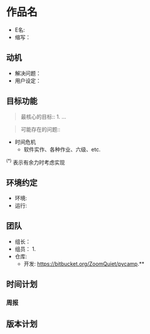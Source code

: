# 作品名 #
  * E名:
  * 缩写：` `


## 动机 ##
  * 解决问题：
  * 用户设定：

## 目标功能 ##
> 最核心的目标::
    1. ...


> 可能存在的问题::
  * 时间危机
    * 软件实作、各种作业、六级、etc.

<sup>(*)</sup> 表示有余力时考虑实现

## 环境约定 ##
  * 环境:
  * 运行:


## 团队 ##
  * 组长：
  * 组员：
    1. 
  * 仓库:
    * 开发: https://bitbucket.org/ZoomQuiet/pycamp.**

## 时间计划 ##


### 周报 ###

## 版本计划 ##

